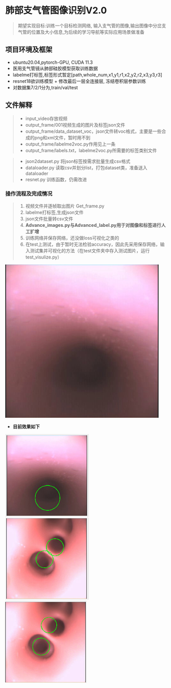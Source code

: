 # 肺部支气管图像识别V2.0
> 期望实现目标:训练一个目标检测网络, 输入支气管的图像,输出图像中分岔支气管的位置及大小信息,为后续的学习导航等实际应用场景做准备

## 项目环境及框架
-  ubuntu20.04,pytorch-GPU, CUDA 11.3
-  医用支气管镜从肺部硅胶模型获取训练数据
-  labelme打标签,标签形式暂定[path,whole_num,x1,y1,r1,x2,y2,r2,x3,y3,r3]
-  resnet18欲训练模型 + 修改最后一层全连接层, 冻结卷积层参数训练
-  对数据集7/2/1分为,train/val/test

## 文件解释
> - input_video存放视频
> - output_frame/001视频生成的图片及标签json文件
> - output_frame/data_dataset_voc，json文件转voc格式，主要是一些合成的png和xml文件，暂时用不到
> - output_frame/labelme2voc.py作用见上一条
> - output_frame/labels.txt，labelme2voc.py所需要的标签类别文件

> - json2dataset.py 将json标签按需求批量生成csv格式
> - dataloader.py 读取csv并划分list，打包dataset类，准备送入dataloader
> - resnet.py 训练函数，仍需改进

### 操作流程及完成情况

> 1. 视频文件并逐帧取出图片 Get_frame.py
> 2. labelme打标签,生成json文件 
> 3. json文件批量转csv文件
> 4. **Advance_images.py与Advanced_label.py用于对图像和标签进行人工扩增**       
> 5. 训练网络并保存网络，还没做loss可视化之类的
> 6. 在test上测试，由于暂时无法检验accuracy，因此先采用保存网络，输入测试集并可视化的方法（在test文件夹中存入测试图片，运行test_visulize.py）

![avatar](/1.png)
- **目前效果如下**
  
![avatar](/2.png)
![avatar](/3.png)
![avatar](/4.png)
